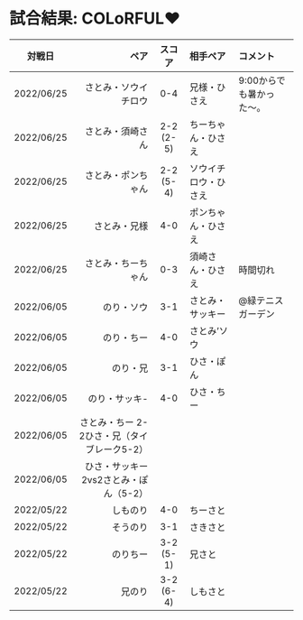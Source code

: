 # 試合結果: COLoRFUL❤️

| 対戦日 | ペア | スコア | 相手ペア | コメント |
| :---: | ----: | :---: | :---- | :---- |
| 2022/06/25 | さとみ・ソウイチロウ | 0-4 | 兄様・ひさえ | 9:00からでも暑かった〜。 |
| 2022/06/25 | さとみ・須崎さん | 2-2 (2-5) | ちーちゃん・ひさえ | |
| 2022/06/25 | さとみ・ポンちゃん | 2-2 (5-4) | ソウイチロウ・ひさえ | |
| 2022/06/25 | さとみ・兄様 | 4-0 | ポンちゃん・ひさえ | |
| 2022/06/25 | さとみ・ちーちゃん | 0-3 | 須崎さん・ひさえ | 時間切れ |
| 2022/06/05 | のり・ソウ | 3-1 | さとみ・サッキー | @緑テニスガーデン |
| 2022/06/05 | のり・ちー | 4-0 | さとみ’ソウ | |
| 2022/06/05 | のり・兄 | 3-1 | ひさ・ぽん | |
| 2022/06/05 | のり・サッキ-  | 4-0 | ひさ・ちー | |
| 2022/06/05 | さとみ・ちー 2-2ひさ・兄（タイブレーク5-2）
| 2022/06/05 | ひさ・サッキー2vs2さとみ・ぽん（5-2）
| 2022/05/22 | しものり | 4-0 | ちーさと |   |
| 2022/05/22 | そうのり | 3-1 | さきさと |   |
| 2022/05/22 | のりちー | 3-2 (5-1) | 兄さと |   |
| 2022/05/22 | 兄のり | 3-2 (6-4) | しもさと |   |
